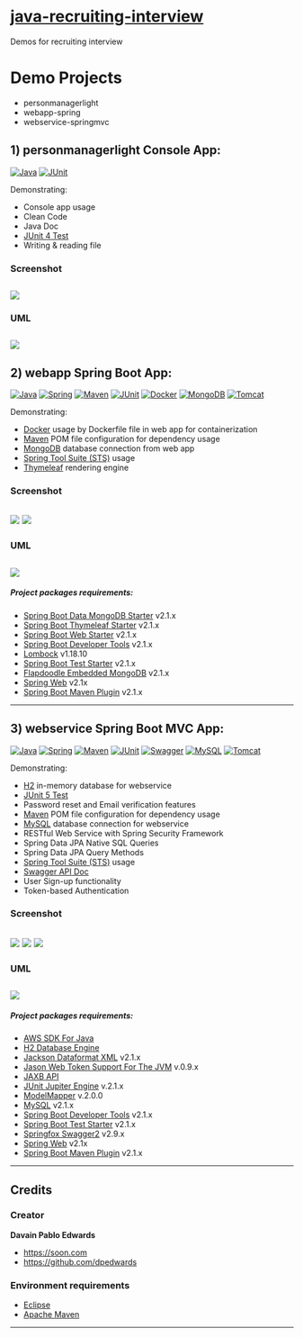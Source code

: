 # [java-recruiting-interview]()


Demos for recruiting interview

# Demo Projects

- personmanagerlight
- webapp-spring 
- webservice-springmvc 

## 1) personmanagerlight Console App:

[![Java](https://img.shields.io/badge/java-%208-brown.svg)](https://www.java.com/de/download/faq/java8.xml)
[![JUnit](https://img.shields.io/badge/JUnit-%204-orange.svg)](https://junit.org/junit4/)

Demonstrating: 
- Console app usage
- Clean Code
- Java Doc
- [JUnit 4 Test](https://junit.org/junit4/)
- Writing & reading file 

### Screenshot
![](personmanagerlight/screenshot.png)
-------------------------------------------------------
### UML
![](personmanagerlight/personmanagerlight-UML.png)
-------------------------------------------------------



## 2) webapp Spring Boot App:

[![Java](https://img.shields.io/badge/java-%208-brown.svg)](https://www.java.com/de/download/faq/java8.xml)
[![Spring](https://img.shields.io/badge/Spring%20Boot%20Starter-%202.1.x-green.svg)]()
[![Maven](https://img.shields.io/badge/Maven-%202.1.x-grey.svg)](https://maven.apache.org/)
[![JUnit](https://img.shields.io/badge/JUnit-%204-orange.svg)](https://junit.org/junit4/)
[![Docker](https://img.shields.io/badge/Docker-lightblue.svg)](https://www.docker.com/)
[![MongoDB](https://img.shields.io/badge/MongoDB-darkgreen.svg)](https://www.mongodb.com/de)
[![Tomcat](https://img.shields.io/badge/Tomcat-black.svg)](http://tomcat.apache.org/)

Demonstrating:
- [Docker](https://docs.docker.com/) usage by Dockerfile file in web app for containerization
- [Maven](https://maven.apache.org/download.cgi) POM file configuration for dependency usage
- [MongoDB](https://www.mongodb.com/download-center/community) database connection from web app
- [Spring Tool Suite (STS)](https://spring.io/tools3/sts/all) usage
- [Thymeleaf](https://www.thymeleaf.org/) rendering engine



### Screenshot
![](webapp-spring/screenshot01.png)
![](webapp-spring/screenshot02.png)
-------------------------------------------------------
### UML
![](webapp-spring/webapp-spring-UML.png)
-------------------------------------------------------

##### Project packages requirements:

- [Spring Boot Data MongoDB Starter](https://mvnrepository.com/artifact/org.springframework.boot/spring-boot-starter-data-mongodb) v2.1.x
- [Spring Boot Thymeleaf Starter](https://mvnrepository.com/artifact/org.springframework.boot/spring-boot-starter-thymeleaf) v2.1.x
- [Spring Boot Web Starter](https://mvnrepository.com/artifact/org.springframework.boot/spring-boot-starter-web) v2.1.x
- [Spring Boot Developer Tools](https://mvnrepository.com/artifact/org.springframework.boot/spring-boot-devtools) v2.1.x
- [Lombock](https://projectlombok.org/download) v1.18.10
- [Spring Boot Test Starter](https://mvnrepository.com/artifact/org.springframework.boot/spring-boot-starter-test) v2.1.x
- [Flapdoodle Embedded MongoDB](https://mvnrepository.com/artifact/de.flapdoodle.embed/de.flapdoodle.embed.mongo) v2.1.x
- [Spring Web](https://mvnrepository.com/artifact/org.springframework/spring-web) v2.1x
- [Spring Boot Maven Plugin](https://mvnrepository.com/artifact/org.springframework.boot/spring-boot-maven-plugin) v2.1.x

----------------------------------------------------

## 3) webservice Spring Boot MVC App:

[![Java](https://img.shields.io/badge/java-%208-brown.svg)](https://www.java.com/de/download/faq/java8.xml)
[![Spring](https://img.shields.io/badge/Spring%20Boot%20Starter-%202.1.x-green.svg)]()
[![Maven](https://img.shields.io/badge/Maven-%202.1.x-grey.svg)](https://maven.apache.org/)
[![JUnit](https://img.shields.io/badge/JUnit-%205-orange.svg)](https://junit.org/junit5/)
[![Swagger](https://img.shields.io/badge/Swagger-darkgreen.svg)](https://swagger.io/)
[![MySQL](https://img.shields.io/badge/MySQL-yellow.svg)](https://www.mysql.com/de/)
[![Tomcat](https://img.shields.io/badge/Tomcat-black.svg)](http://tomcat.apache.org/)

Demonstrating:
- [H2](https://www.springboottutorial.com/spring-boot-and-h2-in-memory-database) in-memory database for webservice 
- [JUnit 5 Test](https://junit.org/junit5/)
- Password reset and Email verification features
- [Maven](https://maven.apache.org/download.cgi) POM file configuration for dependency usage
- [MySQL](https://www.mysql.com/de/downloads/) database connection for webservice
- RESTful Web Service with Spring Security Framework
- Spring Data JPA Native SQL Queries
- Spring Data JPA Query Methods
- [Spring Tool Suite (STS)](https://spring.io/tools3/sts/all) usage
- [Swagger API Doc]()
- User Sign-up functionality
- Token-based Authentication


### Screenshot
![](webservice-springmvc/swaggerUI01.png)
![](webservice-springmvc/swaggerUI02.png)
![](webservice-springmvc/swaggerUI03.png)
-------------------------------------------------------
### UML
![](webservice-springmvc/webservice-springmvc-UML.png)
-------------------------------------------------------

##### Project packages requirements:

- [AWS SDK For Java](https://mvnrepository.com/artifact/com.amazonaws/aws-java-sdk)
- [H2 Database Engine](https://mvnrepository.com/artifact/com.h2database/h2)
- [Jackson Dataformat XML](https://mvnrepository.com/artifact/com.fasterxml.jackson.dataformat/jackson-dataformat-xml) v2.1.x
- [Jason Web Token Support For The JVM](https://mvnrepository.com/artifact/io.jsonwebtoken/jjwt) v.0.9.x
- [JAXB API](https://mvnrepository.com/artifact/javax.xml.bind/jaxb-api)
- [JUnit Jupiter Engine](https://mvnrepository.com/artifact/org.junit.jupiter/junit-jupiter-engine) v.2.1.x
- [ModelMapper](https://mvnrepository.com/artifact/org.modelmapper/modelmapper) v.2.0.0
- [MySQL](https://mvnrepository.com/artifact/mysql/mysql-connector-java) v2.1.x
- [Spring Boot Developer Tools](https://mvnrepository.com/artifact/org.springframework.boot/spring-boot-devtools) v2.1.x
- [Spring Boot Test Starter](https://mvnrepository.com/artifact/org.springframework.boot/spring-boot-starter-test) v2.1.x
- [Springfox Swagger2](https://mvnrepository.com/artifact/io.springfox/springfox-swagger2) v2.9.x
- [Spring Web](https://mvnrepository.com/artifact/org.springframework/spring-web) v2.1x
- [Spring Boot Maven Plugin](https://mvnrepository.com/artifact/org.springframework.boot/spring-boot-maven-plugin) v2.1.x

---

## Credits

### Creator

**Davain Pablo Edwards**

- <https://soon.com>
- <https://github.com/dpedwards>

### Environment requirements

- [Eclipse](https://www.eclipse.org/downloads/)
- [Apache Maven](https://maven.apache.org/download.cgi)

---
